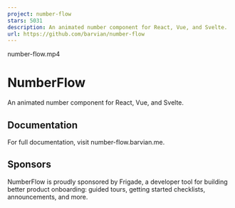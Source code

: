 ```yaml
---
project: number-flow
stars: 5031
description: An animated number component for React, Vue, and Svelte.
url: https://github.com/barvian/number-flow
---
```


number-flow.mp4

NumberFlow
==========

An animated number component for React, Vue, and Svelte.

Documentation
-------------

For full documentation, visit number-flow.barvian.me.

Sponsors
--------

NumberFlow is proudly sponsored by Frigade, a developer tool for building better product onboarding: guided tours, getting started checklists, announcements, and more.
